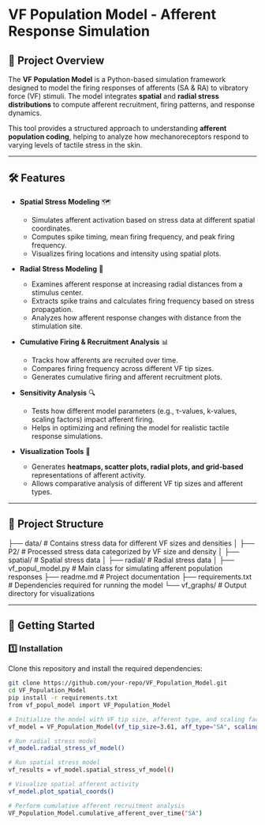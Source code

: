 # **VF Population Model - Afferent Response Simulation**

## **📌 Project Overview**
The **VF Population Model** is a Python-based simulation framework designed to model the firing responses of afferents (SA & RA) to vibratory force (VF) stimuli. The model integrates **spatial** and **radial stress distributions** to compute afferent recruitment, firing patterns, and response dynamics.

This tool provides a structured approach to understanding **afferent population coding**, helping to analyze how mechanoreceptors respond to varying levels of tactile stress in the skin.

---

## **🛠 Features**
- **Spatial Stress Modeling** 🗺️  
  - Simulates afferent activation based on stress data at different spatial coordinates.
  - Computes spike timing, mean firing frequency, and peak firing frequency.
  - Visualizes firing locations and intensity using spatial plots.

- **Radial Stress Modeling** 🎯  
  - Examines afferent response at increasing radial distances from a stimulus center.
  - Extracts spike trains and calculates firing frequency based on stress propagation.
  - Analyzes how afferent response changes with distance from the stimulation site.

- **Cumulative Firing & Recruitment Analysis** 📊  
  - Tracks how afferents are recruited over time.
  - Compares firing frequency across different VF tip sizes.
  - Generates cumulative firing and afferent recruitment plots.

- **Sensitivity Analysis** 🔍  
  - Tests how different model parameters (e.g., τ-values, k-values, scaling factors) impact afferent firing.
  - Helps in optimizing and refining the model for realistic tactile response simulations.

- **Visualization Tools** 🎨  
  - Generates **heatmaps, scatter plots, radial plots, and grid-based** representations of afferent activity.
  - Allows comparative analysis of different VF tip sizes and afferent types.

---

## **📂 Project Structure**
├── data/                # Contains stress data for different VF sizes and densities
│   ├── P2/              # Processed stress data categorized by VF size and density
│   ├── spatial/         # Spatial stress data
│   ├── radial/          # Radial stress data
│
├── vf_popul_model.py    # Main class for simulating afferent population responses
├── readme.md            # Project documentation
├── requirements.txt     # Dependencies required for running the model
└── vf_graphs/           # Output directory for visualizations

---

## **🚀 Getting Started**
### **1️⃣ Installation**
Clone this repository and install the required dependencies:
```bash
git clone https://github.com/your-repo/VF_Population_Model.git
cd VF_Population_Model
pip install -r requirements.txt
from vf_popul_model import VF_Population_Model

# Initialize the model with VF tip size, afferent type, and scaling factor
vf_model = VF_Population_Model(vf_tip_size=3.61, aff_type="SA", scaling_factor=1.0)

# Run radial stress model
vf_model.radial_stress_vf_model()

# Run spatial stress model
vf_results = vf_model.spatial_stress_vf_model()

# Visualize spatial afferent activity
vf_model.plot_spatial_coords()

# Perform cumulative afferent recruitment analysis
VF_Population_Model.cumulative_afferent_over_time("SA")

